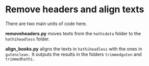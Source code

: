 Remove headers and align texts
==============================

There are two main units of code here.

**removeheaders.py** moves texts from the ```hathidata``` folder to the ```hathiheadless``` folder.

**align_books.py** aligns the texts in ```hathiheadless``` with the ones in ```gutenclean.``` It outputs the results in the folders ```trimmedguten``` and ```trimmedhathi.```
